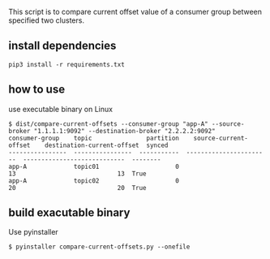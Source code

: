 This script is to compare current offset value of a consumer group between specified two clusters.

## install dependencies

```
pip3 install -r requirements.txt
```

## how to use

use executable binary on Linux

```
$ dist/compare-current-offsets --consumer-group "app-A" --source-broker "1.1.1.1:9092" --destination-broker "2.2.2.2:9092"
consumer-group    topic               partition    source-current-offset    destination-current-offset  synced
----------------  ----------------  -----------  -----------------------  ----------------------------  --------
app-A             topic01                     0                       13                            13  True
app-A             topic02                     0                       20                            20  True
```

## build exacutable binary
Use pyinstaller

```
$ pyinstaller compare-current-offsets.py --onefile
```

